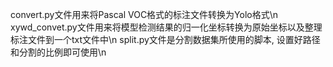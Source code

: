 convert.py文件用来将Pascal VOC格式的标注文件转换为Yolo格式\n
xywd_convet.py文件用来将模型检测结果的归一化坐标转换为原始坐标以及整理标注文件到一个txt文件中\n
split.py文件是分割数据集所使用的脚本, 设置好路径和分割的比例即可使用\n

